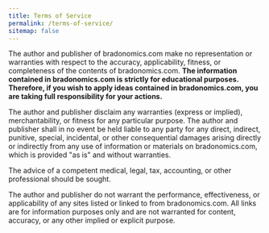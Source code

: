```yaml
---
title: Terms of Service
permalink: /terms-of-service/
sitemap: false
---
```


The author and publisher of bradonomics.com make no representation or warranties with respect to the accuracy, applicability, fitness, or completeness of the contents of bradonomics.com. **The information contained in bradonomics.com is strictly for educational purposes. Therefore, if you wish to apply ideas contained in bradonomics.com, you are taking full responsibility for your actions.**

The author and publisher disclaim any warranties (express or implied), merchantability, or fitness for any particular purpose. The author and publisher shall in no event be held liable to any party for any direct, indirect, punitive, special, incidental, or other consequential damages arising directly or indirectly from any use of information or materials on bradonomics.com, which is provided "as is" and without warranties.

The advice of a competent medical, legal, tax, accounting, or other professional should be sought.

The author and publisher do not warrant the performance, effectiveness, or applicability of any sites listed or linked to from bradonomics.com. All links are for information purposes only and are not warranted for content, accuracy, or any other implied or explicit purpose.

